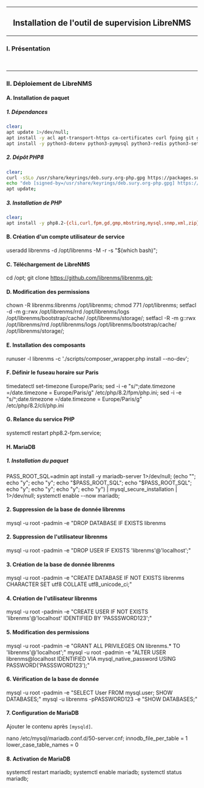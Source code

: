 ----------------------------------------------------------------------------------------------------------------------------------------------------------------------------------------------------
## <p align='center'> Installation de l'outil de supervision LibreNMS </p>

----------------------------------------------------------------------------------------------------------------------------------------------------------------------------------------------------
### I. Présentation

<br />

----------------------------------------------------------------------------------------------------------------------------------------------------------------------------------------------------
### II. Déploiement de LibreNMS
#### A. Installation de paquet
##### 1. Dépendances
```bash
clear;
apt update 1>/dev/null;
apt install -y acl apt-transport-https ca-certificates curl fping git graphviz imagemagick lsb-release mariadb-client mariadb-server mtr-tiny nginx-full nmap
apt install -y python3-dotenv python3-pymysql python3-redis python3-setuptools python3-systemd python3-pip rrdtool snmp snmpd unzip whois wget;
```

##### 2. Dépôt PHP8
```bash
clear;
curl -sSLo /usr/share/keyrings/deb.sury.org-php.gpg https://packages.sury.org/php/apt.gpg;
echo "deb [signed-by=/usr/share/keyrings/deb.sury.org-php.gpg] https://packages.sury.org/php/ $(lsb_release -sc) main" > /etc/apt/sources.list.d/php.list;
apt update;
```
##### 3. Installation de PHP
```bash
clear;
apt install -y php8.2-{cli,curl,fpm,gd,gmp,mbstring,mysql,snmp,xml,zip};
```

#### B. Création d'un compte utilisateur de service
useradd librenms -d /opt/librenms -M -r -s "$(which bash)";

#### C. Téléchargement de LibreNMS
cd /opt;
git clone https://github.com/librenms/librenms.git;

#### D. Modification des permissions
chown -R librenms:librenms /opt/librenms;
chmod 771 /opt/librenms;
setfacl -d -m g::rwx /opt/librenms/rrd /opt/librenms/logs /opt/librenms/bootstrap/cache/ /opt/librenms/storage/;
setfacl -R -m g::rwx /opt/librenms/rrd /opt/librenms/logs /opt/librenms/bootstrap/cache/ /opt/librenms/storage/;

#### E. Installation des composants
runuser -l librenms -c './scripts/composer_wrapper.php install --no-dev';

#### F. Définir le fuseau horaire sur Paris
timedatectl set-timezone Europe/Paris;
sed -i -e "s/^\;date.timezone \=/date.timezone \= Europe\/Paris/g" /etc/php/8.2/fpm/php.ini;
sed -i -e "s/^\;date.timezone \=/date.timezone \= Europe\/Paris/g" /etc/php/8.2/cli/php.ini

#### G. Relance du service PHP
systemctl restart php8.2-fpm.service;

#### H. MariaDB
##### 1. Installation du paquet
PASS_ROOT_SQL=admin
apt install -y mariadb-server 1>/dev/null;
(echo ""; echo "y"; echo "y"; echo "$PASS_ROOT_SQL"; echo "$PASS_ROOT_SQL"; echo "y"; echo "y"; echo "y"; echo "y") | mysql_secure_installation | 1>/dev/null;
systemctl enable --now mariadb;

#### 2. Suppression de la base de donnée librenms
mysql -u root -padmin -e "DROP DATABASE IF EXISTS librenms

#### 2. Suppression de l'utilisateur librenms
mysql -u root -padmin -e "DROP USER IF EXISTS 'librenms'@'localhost';"

#### 3. Création de la base de donnée librenms
mysql -u root -padmin -e "CREATE DATABASE IF NOT EXISTS librenms CHARACTER SET utf8 COLLATE utf8_unicode_ci;"

#### 4. Création de l'utilisateur librenms
mysql -u root -padmin -e "CREATE USER IF NOT EXISTS 'librenms'@'localhost' IDENTIFIED BY 'PASSSWORD123';"

#### 5. Modification des permissions
mysql -u root -padmin -e "GRANT ALL PRIVILEGES ON librenms.* TO 'librenms'@'localhost';"
mysql -u root -padmin -e "ALTER USER librenms@localhost IDENTIFIED VIA mysql_native_password USING PASSWORD('PASSSWORD123');"

#### 6. Vérification de la base de donnée
mysql -u root -padmin -e "SELECT User FROM mysql.user; SHOW DATABASES;"
mysql -u librenms -pPASSWORD123 -e "SHOW DATABASES;"

#### 7. Configuration de MariaDB
Ajouter le contenu après `[mysqld]`.

nano /etc/mysql/mariadb.conf.d/50-server.cnf;
innodb_file_per_table   = 1
lower_case_table_names  = 0

#### 8. Activation de MariaDB
systemctl restart mariadb;
systemctl enable  mariadb;
systemctl status  mariadb;



